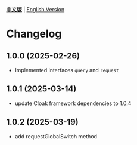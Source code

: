 [**中文版**](./CHANGELOG.md) | [English Version](./CHANGELOG-EN.md)

# Changelog

## 1.0.0 (2025-02-26)
- Implemented interfaces `query` and `request`

## 1.0.1 (2025-03-14)
- update Cloak framework dependencies to 1.0.4

## 1.0.2 (2025-03-19)
- add requestGlobalSwitch method
